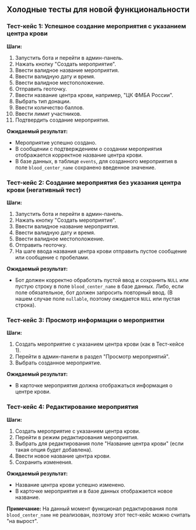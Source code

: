 ## Холодные тесты для новой функциональности

### Тест-кейс 1: Успешное создание мероприятия с указанием центра крови

**Шаги:**

1.  Запустить бота и перейти в админ-панель.
2.  Нажать кнопку "Создать мероприятие".
3.  Ввести валидное название мероприятия.
4.  Ввести валидную дату и время.
5.  Ввести валидное местоположение.
6.  Отправить геоточку.
7.  Ввести название центра крови, например, "ЦК ФМБА России".
8.  Выбрать тип донации.
9.  Ввести количество баллов.
10. Ввести лимит участников.
11. Подтвердить создание мероприятия.

**Ожидаемый результат:**

*   Мероприятие успешно создано.
*   В сообщении с подтверждением о создании мероприятия отображается корректное название центра крови.
*   В базе данных, в таблице `events`, для созданного мероприятия в поле `blood_center_name` сохранено введенное значение.

### Тест-кейс 2: Создание мероприятия без указания центра крови (негативный тест)

**Шаги:**

1.  Запустить бота и перейти в админ-панель.
2.  Нажать кнопку "Создать мероприятие".
3.  Ввести валидное название мероприятия.
4.  Ввести валидную дату и время.
5.  Ввести валидное местоположение.
6.  Отправить геоточку.
7.  На шаге ввода названия центра крови отправить пустое сообщение или сообщение с пробелами.

**Ожидаемый результат:**

*   Бот должен корректно обработать пустой ввод и сохранить `NULL` или пустую строку в поле `blood_center_name` в базе данных. Либо, если поле обязательное, бот должен запросить повторный ввод. (В нашем случае поле `nullable`, поэтому ожидается `NULL` или пустая строка).

### Тест-кейс 3: Просмотр информации о мероприятии

**Шаги:**

1.  Создать мероприятие с указанием центра крови (как в Тест-кейсе 1).
2.  Перейти в админ-панели в раздел "Просмотр мероприятий".
3.  Выбрать созданное мероприятие.

**Ожидаемый результат:**

*   В карточке мероприятия должна отображаться информация о центре крови.

### Тест-кейс 4: Редактирование мероприятия

**Шаги:**

1.  Создать мероприятие с указанием центра крови.
2.  Перейти в режим редактирования мероприятия.
3.  Выбрать для редактирования поле "Название центра крови" (если такая опция будет добавлена).
4.  Ввести новое название центра крови.
5.  Сохранить изменения.

**Ожидаемый результат:**

*   Название центра крови успешно изменено.
*   В карточке мероприятия и в базе данных отображается новое название.

**Примечание:** На данный момент функционал редактирования поля `blood_center_name` не реализован, поэтому этот тест-кейс можно считать "на вырост".
